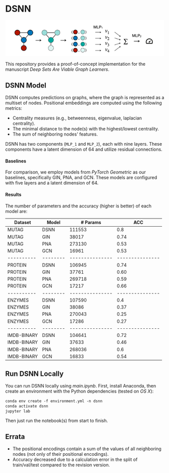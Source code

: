 # DSNN

![alt text](overview.png "Overview")

This repository provides a proof-of-concept implementation for the manuscript _Deep Sets Are Viable Graph Learners_.

## DSNN Model
DSNN computes predictions on graphs, where the graph is represented as a multiset of nodes. Positional embeddings are computed using the following metrics:
- Centrality measures (e.g., betweenness, eigenvalue, laplacian centrality).
- The minimal distance to the node(s) with the highest/lowest centrality.
- The sum of neighboring nodes' features.

DSNN has two components (`MLP_1` and `MLP_2`), each with nine layers. These components have a latent dimension of 64 and utilize residual connections.

#### Baselines
For comparison, we employ models from _PyTorch Geometric_ as our baselines, specifically GIN, PNA, and GCN. These models are configured with five layers and a latent dimension of 64.

#### Results
The number of parameters and the accuracy (higher is better) of each model are:

| Dataset | Model  | # Params       |  ACC       |
|----------|--------|---------------|---------------|
| MUTAG    | DSNN   |    111553   |   0.8  | 
| MUTAG    | GIN    |     38017     | 0.74  |
| MUTAG    | PNA    |   273130    |  0.53 |
| MUTAG    | GCN    |      16961     | 0.53  |
|----------|--------|---------------|---------------|
| PROTEIN    | DSNN   |  106945     |  0.74 |
| PROTEIN    | GIN    |     37761     |  0.60 |
| PROTEIN    | PNA    | 269718      |  0.59 |
| PROTEIN    | GCN    |     17217      | 0.66  |
|----------|--------|---------------|---------------|
| ENZYMES    | DSNN   |     107590  |  0.4  |
| ENZYMES    | GIN    |     38086     |  0.37  |
| ENZYMES    | PNA    |   270043   |  0.25 |
| ENZYMES    | GCN    |    17286       | 0.27  |
|----------|--------|---------------|---------------|
| IMDB-BINARY    | DSNN   |  104641     |  0.72 |
| IMDB-BINARY    | GIN    |       37633   |  0.46 |
| IMDB-BINARY    | PNA    |  268036     |  0.6 |
| IMDB-BINARY    | GCN    |    16833      | 0.54  |

## Run DSNN Locally

You can run DSNN locally using _main.ipynb_. First, install Anaconda, then create an environment with the Python dependencies (tested on _OS X_):

```console
conda env create -f environment.yml -n dsnn
conda activate dsnn
jupyter lab
```
Then just run the notebook(s) from start to finish. 


## Errata
- The positional encodings contain a sum of the values of all neighboring nodes (not only of their positional encodings).
- Accuracy decreased due to a calculation error in the split of train/val/test compared to the revision version.
